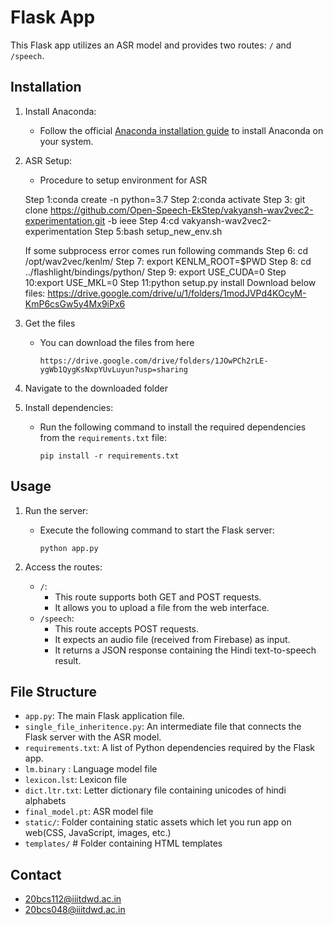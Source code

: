 # Flask App

This Flask app utilizes an ASR model and provides two routes: `/` and `/speech`.

## Installation

1. Install Anaconda:
   - Follow the official [Anaconda installation guide](https://docs.anaconda.com/anaconda/install/) to install Anaconda on your system.


2. ASR Setup:
   - Procedure to setup environment for ASR

   Step 1:conda create -n <name> python=3.7
   Step 2:conda activate <name>
   Step 3: git clone https://github.com/Open-Speech-EkStep/vakyansh-wav2vec2-experimentation.git -b ieee
   Step 4:cd vakyansh-wav2vec2-experimentation
   Step 5:bash setup_new_env.sh

   If some subprocess error comes run following commands
   Step 6: cd /opt/wav2vec/kenlm/
   Step 7: export KENLM_ROOT=$PWD
   Step 8: cd ../flashlight/bindings/python/
   Step 9: export USE_CUDA=0
   Step 10:export USE_MKL=0
   Step 11:python setup.py install
Download below files:
https://drive.google.com/drive/u/1/folders/1modJVPd4KOcyM-KmP6csGw5y4Mx9iPx6


3. Get the files
    - You can download the files from here 
      ``` 
      https://drive.google.com/drive/folders/1JOwPCh2rLE-ygWb1QygKsNxpYUvLuyun?usp=sharing 
      ```

4. Navigate to the downloaded folder

5. Install dependencies:
   - Run the following command to install the required dependencies from the `requirements.txt` file:
     ```
     pip install -r requirements.txt
     ```

## Usage

1. Run the server:
   - Execute the following command to start the Flask server:
     ```
     python app.py
     ```

2. Access the routes:
   - `/`:
     - This route supports both GET and POST requests.
     - It allows you to upload a file from the web interface.
   - `/speech`:
     - This route accepts POST requests.
     - It expects an audio file (received from Firebase) as input.
     - It returns a JSON response containing the Hindi text-to-speech result.

## File Structure

- `app.py`: The main Flask application file.
- `single_file_inheritence.py`: An intermediate file that connects the Flask server with the ASR model.
- `requirements.txt`: A list of Python dependencies required by the Flask app.
- `lm.binary` : Language model file
- `lexicon.lst`: Lexicon file
- `dict.ltr.txt`: Letter dictionary file containing unicodes of hindi alphabets
- `final_model.pt`: ASR model file
- `static/`: Folder containing static assets which let you run app on web(CSS, JavaScript, images, etc.)
- `templates/` # Folder containing HTML templates


## Contact
- 20bcs112@iiitdwd.ac.in
- 20bcs048@iiitdwd.ac.in
